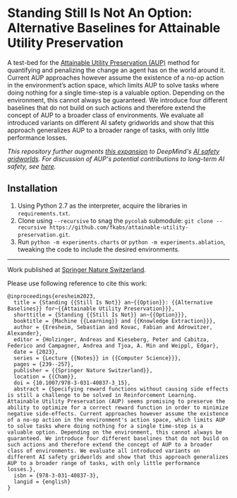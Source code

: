 # Standing Still Is Not An Option: Alternative Baselines for Attainable Utility Preservation

A test-bed for the [Attainable Utility Preservation (AUP)](https://arxiv.org/abs/1902.09725) method for quantifying and penalizing the change an agent has on the world around it. Current AUP approaches however assume the existence of a no-op action in the environment’s action space, which limits AUP to solve tasks where doing nothing for a single time-step is a valuable option. Depending on the environment, this cannot always be guaranteed.
We introduce four different baselines that do not build on such actions and therefore extend the concept of AUP to a broader class of environments. We evaluate all introduced variants on different AI safety gridworlds and show that this approach generalizes AUP to a broader range of tasks, with only little performance losses.

_This repository further augments [this expansion](https://github.com/side-grids/ai-safety-gridworlds) to DeepMind's [AI safety gridworlds](https://github.com/deepmind/ai-safety-gridworlds). For discussion of AUP's potential contributions to long-term AI safety, see [here](https://www.lesswrong.com/s/7CdoznhJaLEKHwvJW)._


## Installation
1. Using Python 2.7 as the interpreter, acquire the libraries in `requirements.txt`.
2. Clone using `--recursive` to snag the `pycolab` submodule:
`git clone --recursive https://github.com/fkabs/attainable-utility-preservation.git`.
1. Run `python -m experiments.charts` or `python -m experiments.ablation`, tweaking the code to include the desired environments.

---

Work published at [Springer Nature Switzerland](https://link.springer.com/chapter/10.1007/978-3-031-40837-3_15).

Please use following reference to cite this work:

```{bibtex}
@inproceedings{eresheim2023,
  title = {Standing {{Still Is Not}} an~{{Option}}: {{Alternative Baselines}} for~{{Attainable Utility Preservation}}},
  shorttitle = {Standing {{Still Is Not}} an~{{Option}}},
  booktitle = {Machine {{Learning}} and {{Knowledge Extraction}}},
  author = {Eresheim, Sebastian and Kovac, Fabian and Adrowitzer, Alexander},
  editor = {Holzinger, Andreas and Kieseberg, Peter and Cabitza, Federico and Campagner, Andrea and Tjoa, A. Min and Weippl, Edgar},
  date = {2023},
  series = {Lecture {{Notes}} in {{Computer Science}}},
  pages = {239--257},
  publisher = {{Springer Nature Switzerland}},
  location = {{Cham}},
  doi = {10.1007/978-3-031-40837-3_15},
  abstract = {Specifying reward functions without causing side effects is still a challenge to be solved in Reinforcement Learning. Attainable Utility Preservation (AUP) seems promising to preserve the ability to optimize for a correct reward function in order to minimize negative side-effects. Current approaches however assume the existence of a no-op action in the environment's action space, which limits AUP to solve tasks where doing nothing for a single time-step is a valuable option. Depending on the environment, this cannot always be guaranteed. We introduce four different baselines that do not build on such actions and therefore extend the concept of AUP to a broader class of environments. We evaluate all introduced variants on different AI safety gridworlds and show that this approach generalizes AUP to a broader range of tasks, with only little performance losses.},
  isbn = {978-3-031-40837-3},
  langid = {english}
}
```
